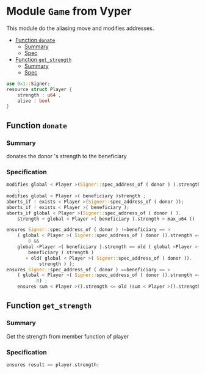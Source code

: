 <a name="module_Game"></a>

# Module `Game` from Vyper

This module do the aliasing move and modifies addresses.

-  [Function `donate`](#Function_donate)
    -  [Summary](#)
    -  [Spec](#)
-  [Function `get_strength`](#Function_get_strength)
    -  [Summary](#)
    -  [Spec](#)

```rust
use 0x1::Signer;
resource struct Player {
    strength : u64 ,
    alive : bool
}
```

<a name="@Function_donate"></a>

## Function `donate`
### Summary
donates the donor 's strength to the beneficiary
### Specification
```rust
modifies global < Player >(Signer::spec_address_of ( donor ) ).strength
    ;
modifies global < Player >( beneficiary )strength ;
aborts_if ! exists < Player >(Signer::spec_address_of ( donor ));
aborts_if ! exists < Player >( beneficiary );
aborts_if global < Player >(Signer::spec_address_of ( donor ) ).
    strength + global < Player >( beneficiary ).strength > max_u64 () ;

ensures Signer::spec_address_of ( donor ) !=beneficiary == >
    ( global < Player >( Signer::spec_address_of ( donor )).strength ==
        0 &&
    global <Player >( beneficiary ).strength == old ( global <Player >(
        beneficiary ).strength ) 
       + old( global < Player >( Signer::spec_address_of ( donor )).
            strength ) );
ensures Signer::spec_address_of ( donor ) ==beneficiary == >
    ( global < Player >( Signer::spec_address_of ( donor )).strength ==
           0) ;
    ensures sum < Player >().strength <= old (sum < Player >().strength );
```
<a name="@Function_get_strength"></a>

## Function `get_strength`
### Summary
Get the strength from member function of player
### Specification
```rust
ensures result == player.strength; 
```